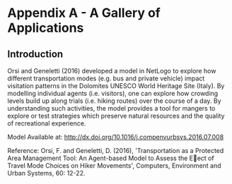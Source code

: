 # Appendix A - A Gallery of Applications




## Introduction

Orsi and Geneletti (2016) developed a model in NetLogo to explore how different transportation modes (e.g. bus and private vehicle) impact visitation patterns in the Dolomites UNESCO World Heritage Site (Italy). By modelling individual agents (i.e. visitors), one can explore how crowding levels build up along trials (i.e. hiking routes) over the course of a day. By understanding such activities, the model provides a tool for mangers to explore or test strategies which preserve natural resources and the quality of recreational experience.
Model Available at: <http://dx.doi.org/10.1016/j.compenvurbsys.2016.07.008>Reference:Orsi, F. and Geneletti, D. (2016), 'Transportation as a Protected Area Management Tool:An Agent-based Model to Assess the Eect of Travel Mode Choices on Hiker Movements',Computers, Environment and Urban Systems, 60: 12-22.